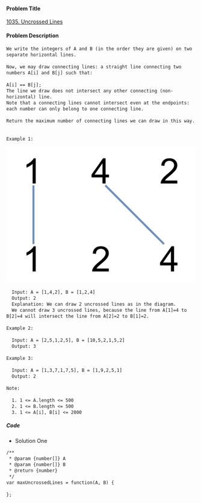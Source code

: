 #### Problem Title
[1035. Uncrossed Lines](https://leetcode.com/problems/uncrossed-lines/)
#### Problem Description
```
We write the integers of A and B (in the order they are given) on two separate horizontal lines.

Now, we may draw connecting lines: a straight line connecting two numbers A[i] and B[j] such that:

A[i] == B[j];
The line we draw does not intersect any other connecting (non-horizontal) line.
Note that a connecting lines cannot intersect even at the endpoints: each number can only belong to one connecting line.

Return the maximum number of connecting lines we can draw in this way.


Example 1:
```
![1](../../assets/array/2020-06-23/1.png)
```
  Input: A = [1,4,2], B = [1,2,4]
  Output: 2
  Explanation: We can draw 2 uncrossed lines as in the diagram.
  We cannot draw 3 uncrossed lines, because the line from A[1]=4 to B[2]=4 will intersect the line from A[2]=2 to B[1]=2.

Example 2:

  Input: A = [2,5,1,2,5], B = [10,5,2,1,5,2]
  Output: 3

Example 3:

  Input: A = [1,3,7,1,7,5], B = [1,9,2,5,1]
  Output: 2

Note:

  1. 1 <= A.length <= 500
  2. 1 <= B.length <= 500
  3. 1 <= A[i], B[i] <= 2000

```

##### Code

- Solution One
```
/**
 * @param {number[]} A
 * @param {number[]} B
 * @return {number}
 */
var maxUncrossedLines = function(A, B) {
    
};
```
